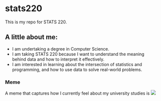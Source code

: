 # stats220

This is my repo for STATS 220. 

## A little about me:

- I am undertaking a degree in Computer Science.
- I am taking STATS 220 because I want to understand the meaning behind data and how to interpret it effectively.
- I am interested in learning about the intersection of statistics and programming, and how to use data to solve real-world problems.

### Meme
A meme that captures how I currently feel about my university studies is ![](https://c.tenor.com/8druEACXtX8AAAAd/tenor.gif)

